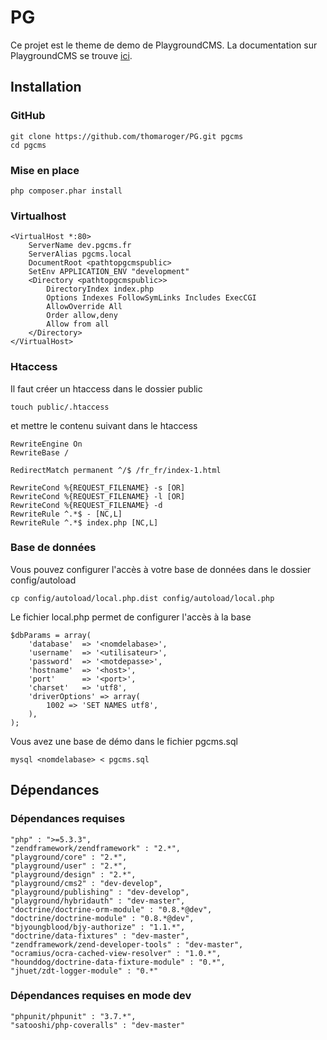 # PG #

Ce projet est le theme de demo de PlaygroundCMS.
La documentation sur PlaygroundCMS se trouve [ici](https://github.com/thomaroger/PGCMS/blob/develop/doc/index.md).


## Installation ##

### GitHub ###
    
    git clone https://github.com/thomaroger/PG.git pgcms
    cd pgcms

### Mise en place ###
    
    php composer.phar install
    
### Virtualhost ###
    
    <VirtualHost *:80>
        ServerName dev.pgcms.fr
        ServerAlias pgcms.local
        DocumentRoot <pathtopgcmspublic>
        SetEnv APPLICATION_ENV "development"
        <Directory <pathtopgcmspublic>>
            DirectoryIndex index.php
            Options Indexes FollowSymLinks Includes ExecCGI
            AllowOverride All
            Order allow,deny
            Allow from all
        </Directory>
    </VirtualHost>

### Htaccess ###

Il faut créer un htaccess dans le dossier public

    touch public/.htaccess

et mettre le contenu suivant dans le htaccess

    RewriteEngine On
    RewriteBase /
    
    RedirectMatch permanent ^/$ /fr_fr/index-1.html
    
    RewriteCond %{REQUEST_FILENAME} -s [OR]
    RewriteCond %{REQUEST_FILENAME} -l [OR]
    RewriteCond %{REQUEST_FILENAME} -d
    RewriteRule ^.*$ - [NC,L]
    RewriteRule ^.*$ index.php [NC,L] 


### Base de données ###

Vous pouvez configurer l'accès à votre base de données dans le dossier config/autoload
    
    cp config/autoload/local.php.dist config/autoload/local.php

Le fichier local.php permet de configurer l'accès à la base

    $dbParams = array(
        'database'  => '<nomdelabase>',
        'username'  => '<utilisateur>',
        'password'  => '<motdepasse>',
        'hostname'  => '<host>',
        'port'      => '<port>',
        'charset'   => 'utf8',
        'driverOptions' => array(
            1002 => 'SET NAMES utf8',
        ),
    );


Vous avez une base de démo dans le fichier pgcms.sql
    
    mysql <nomdelabase> < pgcms.sql


## Dépendances ##

### Dépendances requises ###

    "php" : ">=5.3.3",
    "zendframework/zendframework" : "2.*",
    "playground/core" : "2.*",
    "playground/user" : "2.*",
    "playground/design" : "2.*",
    "playground/cms2" : "dev-develop",
    "playground/publishing" : "dev-develop",
    "playground/hybridauth" : "dev-master",
    "doctrine/doctrine-orm-module" : "0.8.*@dev",
    "doctrine/doctrine-module" : "0.8.*@dev",
    "bjyoungblood/bjy-authorize" : "1.1.*",
    "doctrine/data-fixtures" : "dev-master",
    "zendframework/zend-developer-tools" : "dev-master",
    "ocramius/ocra-cached-view-resolver" : "1.0.*",
    "hounddog/doctrine-data-fixture-module" : "0.*",
    "jhuet/zdt-logger-module" : "0.*"

### Dépendances requises en mode dev ###

    "phpunit/phpunit" : "3.7.*",
    "satooshi/php-coveralls" : "dev-master"